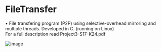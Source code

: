 # FileTransfer

▪ File transfering program (P2P) using selective-overhead mirroring and multiple threads. Developed  in C. (running on Linux) <br/>
For a full description read Project3-S17-K24.pdf

![image](https://user-images.githubusercontent.com/23719920/166275758-a5b32bd4-1a10-4df9-949e-90dcd9425d09.png)
